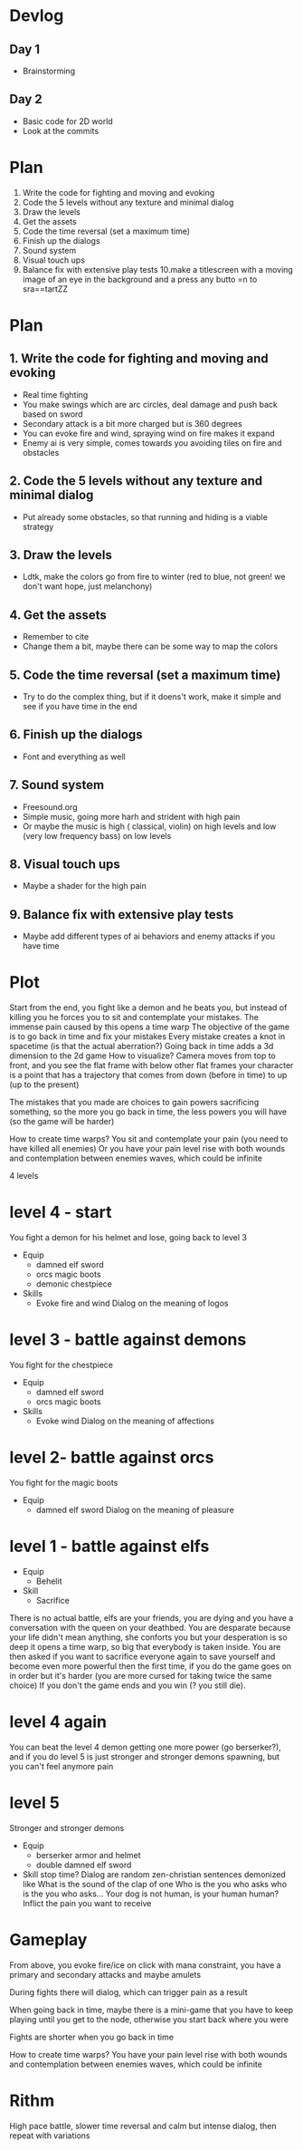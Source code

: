 # Devlog
## Day 1
- Brainstorming

## Day 2
- Basic code for 2D world
- Look at the commits

# Plan
1. Write the code for fighting and moving and evoking
2. Code the 5 levels without any texture and minimal dialog
3. Draw the levels
4. Get the assets
5. Code the time reversal (set a maximum time)
6. Finish up the dialogs
7. Sound system
8. Visual touch ups
9. Balance fix with extensive play tests
10.make a titlescreen with a moving image of an eye in the background and a press any butto =n to sra==tartZZ

# Plan
## 1. Write the code for fighting and moving and evoking
- Real time fighting
- You make swings which are arc circles, deal damage and push back based on sword
- Secondary attack is a bit more charged but is 360 degrees
- You can evoke fire and wind, spraying wind on fire makes it expand
- Enemy ai is very simple, comes towards you avoiding tiles on fire and obstacles
## 2. Code the 5 levels without any texture and minimal dialog
- Put already some obstacles, so that running and hiding is a viable strategy
## 3. Draw the levels
- Ldtk, make the colors go from fire to winter (red to blue, not green! we don't want hope, just melanchony)
## 4. Get the assets
- Remember to cite
- Change them a bit, maybe there can be some way to map the colors
## 5. Code the time reversal (set a maximum time)
- Try to do the complex thing, but if it doens't work, make it simple and see if you have time in the end
## 6. Finish up the dialogs
- Font and everything as well
## 7. Sound system
- Freesound.org
- Simple music, going more harh and strident with high pain
- Or maybe the music is high ( classical, violin) on high levels and low (very low frequency bass) on low levels
## 8. Visual touch ups
- Maybe a shader for the high pain
## 9. Balance fix with extensive play tests
- Maybe add different types of ai behaviors and enemy attacks if you have time


# Plot

Start from the end, you fight like a demon and he beats you, but instead of killing you he forces you to sit and contemplate your mistakes. The immense pain caused by this opens a time warp
The objective of the game is to go back in time and fix your mistakes 
Every mistake creates a knot in spacetime (is that the actual aberration?)
Going back in time adds a 3d dimension to the 2d game
How to visualize?
    Camera moves from top to front, and you see the flat frame with below other flat frames
    your character is a point that has a trajectory that comes from down (before in time) to up (up to the present)
    
The mistakes that you made are choices to gain powers sacrificing something, so the more you go back in time, the less powers you will have (so the game will be harder)

How to create time warps?
    You sit and contemplate your pain (you need to have killed all enemies)
    Or you have your pain level rise with both wounds and contemplation between enemies waves, which could be infinite


4 levels

# level 4 - start
You fight a demon for his helmet and lose, going back to level 3
- Equip
    - damned elf sword
    - orcs magic boots
    - demonic chestpiece
- Skills
    - Evoke fire and wind
Dialog on the meaning of logos

# level 3 - battle against demons
You fight for the chestpiece
- Equip
    - damned elf sword
    - orcs magic boots
- Skills
    - Evoke wind
Dialog on the meaning of affections

# level 2- battle against orcs
You fight for the magic boots
- Equip
    - damned elf sword
Dialog on the meaning of pleasure

# level 1 - battle against elfs
- Equip
    - Behelit
- Skill
    - Sacrifice

There is no actual battle, elfs are your friends, you are dying and you have a conversation with the queen on your deathbed. You are desparate because your life didn't mean anything, she conforts you but your desperation is so deep it opens a time warp, so big that everybody is taken inside.
You are then asked if you want to sacrifice everyone again to save yourself and become even more powerful then the first time, if you do the game goes on in order but it's harder (you are more cursed for taking twice the same choice)
If you don't the game ends and you win (? you still die).

# level 4 again
You can beat the level 4 demon getting one more power (go berserker?), and if you do level 5 is just stronger and stronger demons spawning, but you can't feel anymore pain

# level 5
Stronger and stronger demons
- Equip
    - berserker armor and helmet
    - double damned elf sword
- Skill
    stop time?
Dialog are random zen-christian sentences demonized like 
    What is the sound of the clap of one 
    Who is the you who asks who is the you who asks...
    Your dog is not human, is your human human?
    Inflict the pain you want to receive

# Gameplay
From above, you evoke fire/ice on click with mana constraint, you have a primary and secondary attacks and maybe amulets

During fights there will dialog, which can trigger pain as a result

When going back in time, maybe there is a mini-game that you have to keep playing until you get to the node, otherwise you start back where you were

Fights are shorter when you go back in time

How to create time warps?
    You have your pain level rise with both wounds and contemplation between enemies waves, which could be infinite

# Rithm
High pace battle, slower time reversal and calm but intense dialog, then repeat with variations

